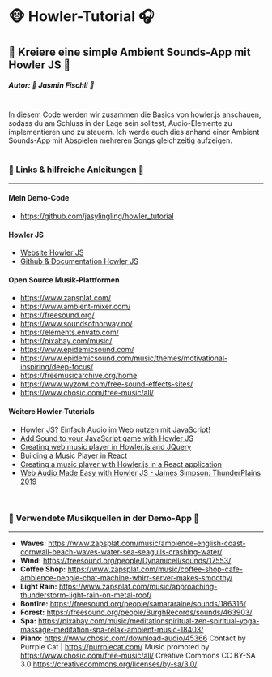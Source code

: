 # 🐵 Howler-Tutorial 🎧
## 🎵 Kreiere eine simple Ambient Sounds-App mit Howler JS 🎹

##### **Autor: 🦄 Jasmin Fischli 🌈**
<br>
In diesem Code werden wir zusammen die Basics von howler.js anschauen, sodass du am Schluss in der Lage sein solltest, Audio-Elemente zu implementieren und zu steuern. Ich werde euch dies anhand einer Ambient Sounds-App mit Abspielen mehreren Songs gleichzeitig aufzeigen.

<br>
<br>

### 🔗 Links & hilfreiche Anleitungen 🔗
---

#### Mein Demo-Code
- https://github.com/jasylingling/howler_tutorial

#### Howler JS
- [Website Howler JS](https://howlerjs.com)
- [Github & Documentation Howler JS](https://github.com/goldfire/howler.js)

#### Open Source Musik-Plattformen
- https://www.zapsplat.com/
- https://www.ambient-mixer.com/
- https://freesound.org/
- https://www.soundsofnorway.no/
- https://elements.envato.com/
- https://pixabay.com/music/
- https://www.epidemicsound.com/
- https://www.epidemicsound.com/music/themes/motivational-inspiring/deep-focus/
- https://freemusicarchive.org/home
- https://www.wyzowl.com/free-sound-effects-sites/
- https://www.chosic.com/free-music/all/
 
#### Weitere Howler-Tutorials
- [Howler JS? Einfach Audio im Web nutzen mit JavaScript!](https://youtu.be/GMBp24YKSac)
- [Add Sound to your JavaScript game with Howler JS](https://youtu.be/hn7MhPt24L4)
- [Creating web music player in Howler.js and JQuery](https://dev.to/jahongir2007/creating-web-music-player-in-howler-js-and-jquery-489l)
- [Building a Music Player in React](https://dev.to/documatic/building-a-music-player-in-react-2aa4)
- [Creating a music player with Howler.js in a React application](https://anathochberg.medium.com/creating-a-music-player-with-howler-js-in-a-react-application-87d3023f5531)
- [Web Audio Made Easy with Howler JS - James Simpson: ThunderPlains 2019](https://youtu.be/TxZMeFHFZmA)

<br>

### 📖 Verwendete Musikquellen in der Demo-App 📖
---
- **Waves:** https://www.zapsplat.com/music/ambience-english-coast-cornwall-beach-waves-water-sea-seagulls-crashing-water/
- **Wind:** https://freesound.org/people/Dynamicell/sounds/17553/
- **Coffee Shop:** https://www.zapsplat.com/music/coffee-shop-cafe-ambience-people-chat-machine-whirr-server-makes-smoothy/
- **Light Rain:** https://www.zapsplat.com/music/approaching-thunderstorm-light-rain-on-metal-roof/
- **Bonfire:** https://freesound.org/people/samararaine/sounds/186316/
- **Forest:** https://freesound.org/people/BurghRecords/sounds/463903/
- **Spa:** https://pixabay.com/music/meditationspiritual-zen-spiritual-yoga-massage-meditation-spa-relax-ambient-music-18403/
- **Piano:** https://www.chosic.com/download-audio/45366
Contact by Purrple Cat | https://purrplecat.com/
Music promoted by https://www.chosic.com/free-music/all/
Creative Commons CC BY-SA 3.0
https://creativecommons.org/licenses/by-sa/3.0/